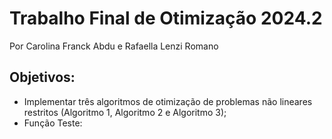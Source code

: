 # Trabalho Final de Otimização 2024.2
Por Carolina Franck Abdu e Rafaella Lenzi Romano
## Objetivos:
- Implementar três algoritmos de otimização de problemas não lineares restritos (Algoritmo 1, Algoritmo 2 e Algoritmo 3);
- Função Teste: 
